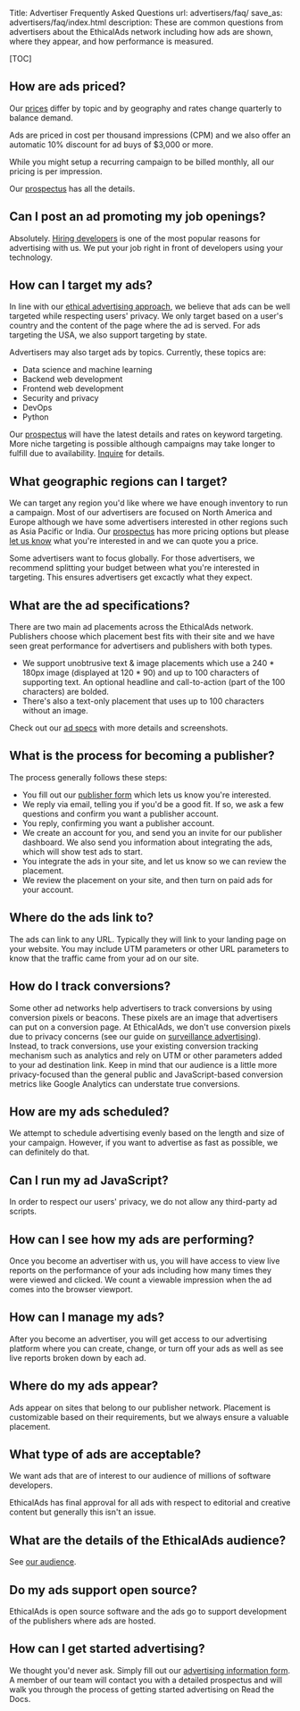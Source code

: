 Title: Advertiser Frequently Asked Questions
url: advertisers/faq/
save_as: advertisers/faq/index.html
description: These are common questions from advertisers about the EthicalAds network including how ads are shown, where they appear, and how performance is measured.


[TOC]

## How are ads priced?

Our [prices](/advertisers/#pricing) differ by topic and by geography and rates change quarterly to balance demand.

Ads are priced in cost per thousand impressions (CPM) and
we also offer an automatic 10% discount for ad buys of $3,000 or more.

While you might setup a recurring campaign to be billed monthly,
all our pricing is per impression.

Our
[prospectus]({static}/prospectus/ethicalads-advertiser-prospectus.pdf)
has all the details.


## Can I post an ad promoting my job openings?

Absolutely. [Hiring developers]({filename}advertisers-hiring.md)
is one of the most popular reasons for advertising with us.
We put your job right in front of developers using your technology.


## How can I target my ads?

In line with our [ethical advertising
approach]({filename}vision.md),
we believe that ads can be well targeted while respecting users'
privacy. We only target based on a user's country and the content
of the page where the ad is served.
For ads targeting the USA, we also support targeting by state.

Advertisers may also target ads by topics.
Currently, these topics are:

* Data science and machine learning
* Backend web development
* Frontend web development
* Security and privacy
* DevOps
* Python

Our
[prospectus]({static}/prospectus/ethicalads-advertiser-prospectus.pdf)
will have the latest details and rates on keyword targeting.
More niche targeting is possible although campaigns may take longer to fulfill due to availability.
[Inquire](/advertisers/#inbound-form) for details.


## What geographic regions can I target?

[comment]: # (Linked from a footnote in the pricing page)

We can target any region you'd like where we have enough inventory to run a campaign.
Most of our advertisers are focused on North America and Europe
although we have some advertisers interested in other regions
such as Asia Pacific or India.
Our [prospectus]({static}/prospectus/ethicalads-advertiser-prospectus.pdf) has more pricing options
but please [let us know](/advertisers/#inbound-form) what you're interested in and we can quote you a price.

Some advertisers want to focus globally.
For those advertisers, we recommend splitting your budget between what you're interested in targeting.
This ensures advertisers get excactly what they expect.


## What are the ad specifications?

There are two main ad placements across the EthicalAds network.
Publishers choose which placement best fits with their site
and we have seen great performance for advertisers and publishers with both types.

* We support unobtrusive text &amp; image placements which use a 240 * 180px image
  (displayed at 120 * 90) and up to 100 characters of supporting text.
  An optional headline and call-to-action (part of the 100 characters) are bolded.
* There's also a text-only placement that uses up to 100 characters without an image.

Check out our
[ad specs]({static}/prospectus/ad-specs.pdf)
with more details and screenshots.


## What is the process for becoming a publisher?

The process generally follows these steps:

* You fill out our [publisher form](/publishers/#inbound-form) which lets us know you're interested.
* We reply via email, telling you if you'd be a good fit. If so, we ask a few questions and confirm you want a publisher account.
* You reply, confirming you want a publisher account.
* We create an account for you, and send you an invite for our publisher dashboard. We also send you information about integrating the ads, which will show test ads to start.
* You integrate the ads in your site, and let us know so we can review the placement.
* We review the placement on your site, and then turn on paid ads for your account.


## Where do the ads link to?

The ads can link to any URL. Typically they will link to your
landing page on your website. You may include UTM parameters or
other URL parameters to know that the traffic came from your ad on
our site.


## How do I track conversions?

Some other ad networks help advertisers to track conversions by using conversion pixels or beacons.
These pixels are an image that advertisers can put on a conversion page.
At EthicalAds, we don't use conversion pixels due to privacy concerns
(see our guide on [surveillance advertising]({filename}/pages/learning-hub/surveillance-advertising.md)).
Instead, to track conversions, use your existing conversion tracking mechanism such as analytics
and rely on UTM or other parameters added to your ad destination link.
Keep in mind that our audience is a little more privacy-focused than the general public
and JavaScript-based conversion metrics like Google Analytics can understate true conversions.


## How are my ads scheduled?

We attempt to schedule advertising evenly based on the length and
size of your campaign. However, if you want to advertise as fast as
possible, we can definitely do that.


## Can I run my ad JavaScript?

In order to respect our users' privacy, we do not allow any
third-party ad scripts.


## How can I see how my ads are performing?

Once you become an advertiser with us, you will have access to view
live reports on the performance of your ads including how many times
they were viewed and clicked. We count a viewable impression when
the ad comes into the browser viewport.


## How can I manage my ads?

After you become an advertiser, you will get access to our advertising platform
where you can create, change, or turn off your ads as well as see live reports broken down by each ad.


## Where do my ads appear?

Ads appear on sites that belong to our publisher network. Placement
is customizable based on their requirements, but we always ensure
a valuable placement.


## What type of ads are acceptable?

We want ads that are of interest to our audience of millions of
software developers.

EthicalAds has final approval for all ads with respect to
editorial and creative content but generally this isn't an issue.


## What are the details of the EthicalAds audience?

See [our audience](/our-audience/).


## Do my ads support open source?

EthicalAds is open source software and the ads go to support
development of the publishers where ads are hosted.


## How can I get started advertising?

We thought you'd never ask. Simply fill out our [advertising
information form]({filename}advertisers.md#inbound-form).
A member of our team will contact you with a detailed prospectus and
will walk you through the process of getting started advertising on
Read the Docs.
